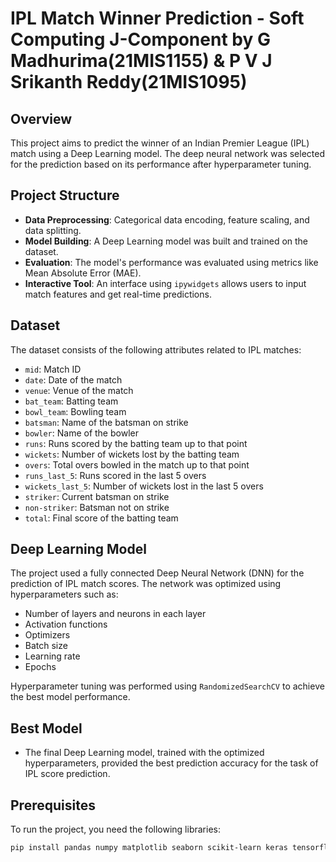 # IPL Match Winner Prediction - Soft Computing J-Component by G Madhurima(21MIS1155) & P V J Srikanth Reddy(21MIS1095)

## Overview
This project aims to predict the winner of an Indian Premier League (IPL) match using a Deep Learning model. The deep neural network was selected for the prediction based on its performance after hyperparameter tuning.

## Project Structure
- **Data Preprocessing**: Categorical data encoding, feature scaling, and data splitting.
- **Model Building**: A Deep Learning model was built and trained on the dataset.
- **Evaluation**: The model's performance was evaluated using metrics like Mean Absolute Error (MAE).
- **Interactive Tool**: An interface using `ipywidgets` allows users to input match features and get real-time predictions.

## Dataset
The dataset consists of the following attributes related to IPL matches:
- `mid`: Match ID
- `date`: Date of the match
- `venue`: Venue of the match
- `bat_team`: Batting team
- `bowl_team`: Bowling team
- `batsman`: Name of the batsman on strike
- `bowler`: Name of the bowler
- `runs`: Runs scored by the batting team up to that point
- `wickets`: Number of wickets lost by the batting team
- `overs`: Total overs bowled in the match up to that point
- `runs_last_5`: Runs scored in the last 5 overs
- `wickets_last_5`: Number of wickets lost in the last 5 overs
- `striker`: Current batsman on strike
- `non-striker`: Batsman not on strike
- `total`: Final score of the batting team

## Deep Learning Model
The project used a fully connected Deep Neural Network (DNN) for the prediction of IPL match scores. The network was optimized using hyperparameters such as:
- Number of layers and neurons in each layer
- Activation functions
- Optimizers
- Batch size
- Learning rate
- Epochs

Hyperparameter tuning was performed using `RandomizedSearchCV` to achieve the best model performance.

## Best Model
- The final Deep Learning model, trained with the optimized hyperparameters, provided the best prediction accuracy for the task of IPL score prediction.

## Prerequisites
To run the project, you need the following libraries:
```bash
pip install pandas numpy matplotlib seaborn scikit-learn keras tensorflow ipywidgets
